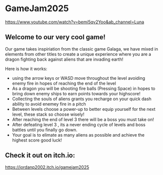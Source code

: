 # GameJam2025
 
https://www.youtube.com/watch?v=bemi5qv2Yoo&ab_channel=Luna


## Welcome to our very cool game! 
Our game takes inspiriation from the classic game Galaga, we have mixed in elements from other titles to create a unique experience where you are a dragon fighting back against aliens that are invading earth!

Here is how it works:

- using the arrow keys or WASD move throughout the level avoiding enemy fire in hopes of reaching the end of the level
- As a dragon you will be shooting fire balls (Pressing Space) in hopes to bring down enemy ships to earn points towards your highscore!
- Collecting the souls of aliens grants you recharge on your quick dash ability to avoid enemey fire in a pitch
- Between levels choose a power-up to better equip yourself for the next level, these stack so choose wisely!
- After reaching the end of level 3 there will be a boss you must take on!
- After defeating level 3 , its a never ending cycle of levels and boss battles until you finally go down.
- Your goal is to elimate as many aliens as possible and achieve the highest score good luck!
  
## Check it out on itch.io:

https://jordanp2002.itch.io/gamejam2025
